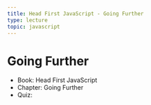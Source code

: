 ```yaml
---
title: Head First JavaScript - Going Further
type: lecture
topic: javascript
---
```


# Going Further

- Book: Head First JavaScript
- Chapter: Going Further
- Quiz:
